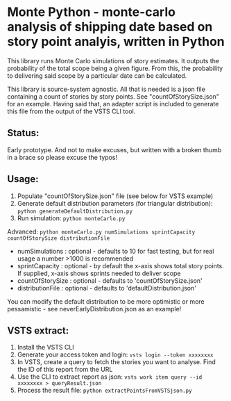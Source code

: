 # Monte Python - monte-carlo analysis of shipping date based on story point analyis, written in Python

This library runs Monte Carlo simulations of story estimates. It outputs the probability of the total scope being a given figure. From this, the probability to delivering said scope by a particular date can be calculated.

This library is source-system agnostic. All that is needed is a json file containing a count of stories by story points. See "countOfStorySize.json" for an example.
Having said that, an adapter script is included to generate this file from the output of the VSTS CLI tool.

## Status:
Early prototype. 
And not to make excuses, but written with a broken thumb in a brace so please excuse the typos!

## Usage:

1. Populate "countOfStorySize.json" file (see below for VSTS example)
2. Generate default distribution parameters (for triangular distribution): `python generateDefaultDistribution.py`
3. Run simulation: `python monteCarlo.py`

Advanced:
`python monteCarlo.py numSimulations sprintCapacity countOfStorySize distributionFile`

- numSimulations : optional - defaults to 10 for fast testing, but for real usage a number >1000 is recommended 
- sprintCapacity : optional - by default the x-axis shows total story points. If supplied, x-axis shows sprints needed to deliver scope
- countOfStorySize : optional - defaults to 'countOfStorySize.json'
- distributionFile : optional - defaults to 'defaultDistribution.json'


You can modify the default distribution to be more optimistic or more pessamistic - see neverEarlyDistribution.json as an example!


## VSTS extract:

1. Install the VSTS CLI
2. Generate your access token and login: `vsts login --token xxxxxxxx`
3. In VSTS, create a query to fetch the stories you want to analyse. Find the ID of this report from the URL
4. Use the CLI to extract report as json: `vsts work item query --id xxxxxxxx > queryResult.json`
5. Process the result file: `python extractPointsFromVSTSjson.py`
